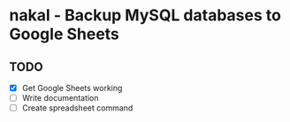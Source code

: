 # nakal - Backup MySQL databases to Google Sheets

## TODO
- [x] Get Google Sheets working
- [ ] Write documentation
- [ ] Create spreadsheet command
